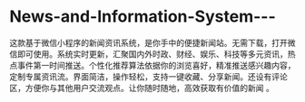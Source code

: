 # News-and-Information-System---
这款基于微信小程序的新闻资讯系统，是你手中的便捷新闻站。无需下载，打开微信即可使用。系统实时更新，汇聚国内外时政、财经、娱乐、科技等多元资讯，热点事件第一时间推送。个性化推荐算法依据你的浏览喜好，精准推送感兴趣内容，定制专属资讯流。界面简洁，操作轻松，支持一键收藏、分享新闻。还设有评论区，方便你与其他用户交流观点。让你随时随地，高效获取有价值的新闻 。 
